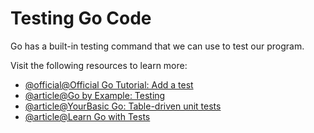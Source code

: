 # Testing Go Code

Go has a built-in testing command that we can use to test our program.

Visit the following resources to learn more:

- [@official@Official Go Tutorial: Add a test](https://go.dev/doc/tutorial/add-a-test)
- [@article@Go by Example: Testing](https://gobyexample.com/testing)
- [@article@YourBasic Go: Table-driven unit tests](https://yourbasic.org/golang/table-driven-unit-test/)
- [@article@Learn Go with Tests](https://quii.gitbook.io/learn-go-with-tests/)
